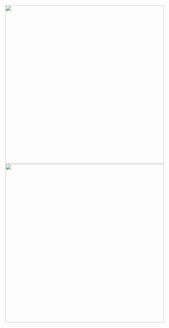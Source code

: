 <img src="https://github.com/user-attachments/assets/b578120e-7542-474f-a3cc-a1c98e531f9a" height="500">
<img src="https://github.com/user-attachments/assets/e8e2c0ad-014b-4f65-8568-ef6bdbd2d7df" height="500">
